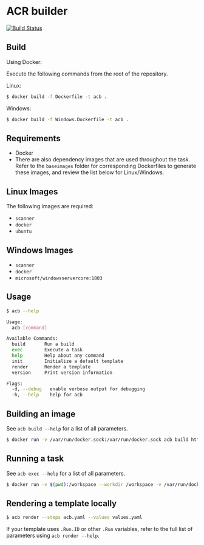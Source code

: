 # ACR builder

[![Build Status](https://travis-ci.org/Azure/acr-builder.svg?branch=master)](https://travis-ci.org/Azure/acr-builder)

## Build

Using Docker:

Execute the following commands from the root of the repository.

Linux:

```sh
$ docker build -f Dockerfile -t acb .
```

Windows:

```sh
$ docker build -f Windows.Dockerfile -t acb .
```

## Requirements

- Docker
- There are also dependency images that are used throughout the task. Refer to the `baseimages` folder for corresponding Dockerfiles to generate these images, and review the list below for Linux/Windows.

## Linux Images

The following images are required:

- `scanner`
- `docker`
- `ubuntu`

## Windows Images

- `scanner`
- `docker`
- `microsoft/windowsservercore:1803`

## Usage

```sh
$ acb --help

Usage:
  acb [command]

Available Commands:
  build       Run a build
  exec        Execute a task
  help        Help about any command
  init        Initialize a default template
  render      Render a template
  version     Print version information

Flags:
  -d, --debug   enable verbose output for debugging
  -h, --help    help for acb
```

## Building an image

See `acb build --help` for a list of all parameters.

```sh
$ docker run -v /var/run/docker.sock:/var/run/docker.sock acb build https://github.com/Azure/acr-builder.git
```

## Running a task

See `acb exec --help` for a list of all parameters.

```sh
$ docker run -v $(pwd):/workspace --workdir /workspace -v /var/run/docker.sock:/var/run/docker.sock acb exec --homevol $(pwd) --steps templating/testdata/helloworld/git-build.yaml --values templating/testdata/helloworld/values.yaml --id demo -r foo.azurecr.io
```

## Rendering a template locally

```sh
$ acb render --steps acb.yaml --values values.yaml
```

If your template uses `.Run.ID` or other `.Run` variables, refer to the full list of parameters using `acb render --help`.